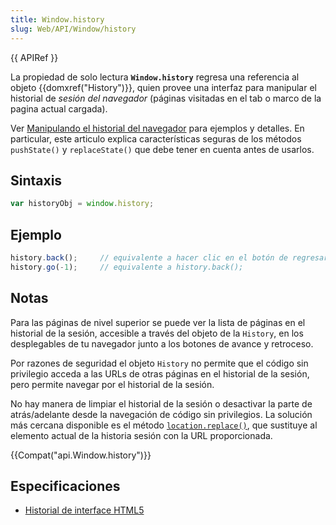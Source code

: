 ```yaml
---
title: Window.history
slug: Web/API/Window/history
---
```


{{ APIRef }}

La propiedad de solo lectura **`Window.history`** regresa una referencia al objeto {{domxref("History")}}, quien provee una interfaz para manipular el historial de _sesión del navegador_ (páginas visitadas en el tab o marco de la pagina actual cargada).

Ver [Manipulando el historial del navegador](/es/docs/DOM/Manipulando_el_historial_del_navegador) para ejemplos y detalles. En particular, este articulo explica características seguras de los métodos `pushState()` y `replaceState()` que debe tener en cuenta antes de usarlos.

## Sintaxis

```js
var historyObj = window.history;
```

## Ejemplo

```js
history.back();     // equivalente a hacer clic en el botón de regresar
history.go(-1);     // equivalente a history.back();
```

## Notas

Para las páginas de nivel superior se puede ver la lista de páginas en el historial de la sesión, accesible a través del objeto de la `History`, en los desplegables de tu navegador junto a los botones de avance y retroceso.

Por razones de seguridad el objeto `History` no permite que el código sin privilegio acceda a las URLs de otras páginas en el historial de la sesión, pero permite navegar por el historial de la sesión.

No hay manera de limpiar el historial de la sesión o desactivar la parte de atrás/adelante desde la navegación de código sin privilegios. La solución más cercana disponible es el método [`location.replace()`](/es/docs/Web/API/Window/location#replace), que sustituye al elemento actual de la historia sesión con la URL proporcionada.

{{Compat("api.Window.history")}}

## Especificaciones

- [Historial de interface HTML5](http://whatwg.org/html#the-history-interface)
